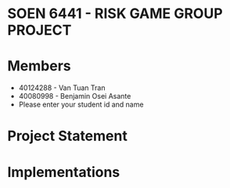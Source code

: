# SOEN 6441 - RISK GAME GROUP PROJECT

# Members
- 40124288 - Van Tuan Tran
- 40080998 - Benjamin Osei Asante
- Please enter your student id and name

# Project Statement
# Implementations
